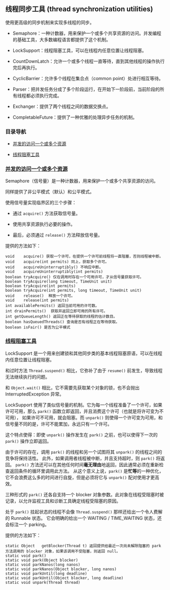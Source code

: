 ## 线程同步工具 (thread synchronization utilities)

使用更高级的同步机制来实现多线程的同步。

- Semaphore：一种计数器，用来保护一个或多个共享资源的访问。并发编程的基础工具，大多数编程语言都提供了这个机制。

- LockSupport：线程阻塞工具，可以在线程内任意位置让线程阻塞。

- CountDownLatch：允许一个或多个线程一直等待，直到其他线程的操作执行完后再执行。 

- CyclicBarrier：允许多个线程在集合点（common point）处进行相互等待。

- Parser：把并发任务分成了多个阶段运行，在开始下一阶段前，当前阶段的所有线程都必须执行完成。

- Exchanger：提供了两个线程之间的数据交换点。

- CompletableFuture：提供了一种优雅的处理异步任务的机制。


### 目录导航

- [并发的访问一个或多个资源](#并发的访问一个或多个资源)

- [线程阻塞工具](#线程阻塞工具)



### [并发的访问一个或多个资源](tsu_01/Main.java "查看示例")

Semaphore（信号量）是一种计数器，用来保护一个或多个共享资源的访问。

同样提供了非公平模式（默认）和公平模式。

使用信号量实现临界区的三个步骤：

- 通过 `acquire()` 方法获取信号量。

- 使用共享资源执行必要的操作。

- 最后，必须通过 `release()` 方法释放信号量。


提供的方法如下：
```
void	acquire() 获取一个许可，在提供一个许可前线程将一直阻塞，否则线程被中断。
void	acquire(int permits) 同上，获取多个许可。
void	acquireUninterruptibly() 不响应中断。
void	acquireUninterruptibly(int permits) 
boolean	tryAcquire() 仅在调用时存在一个可用许可，才从信号量获取许可。
boolean	tryAcquire(long timeout, TimeUnit unit) 
boolean	tryAcquire(int permits) 
boolean	tryAcquire(int permits, long timeout, TimeUnit unit) 
void	release()  释放一个许可。
void	release(int permits) 
int	availablePermits() 返回当前可用的许可数。
int	drainPermits()  获取并返回立即可用的所有许可。
int	getQueueLength() 返回正在等待获取的线程的估计数目。
boolean	hasQueuedThreads() 查询是否有线程正在等待获取。
boolean	isFair() 是否为公平模式
```


### [线程阻塞工具](tsu_02/Main.java "查看示例")

LockSupport 是一个用来创建锁和其他同步类的基本线程阻塞原语，可以在线程内任意位置让线程阻塞。

和过时方法 `Thread.suspend()` 相比，它弥补了由于 `resume()` 前发生，导致线程无法继续执行的问题。

和 `Object.wait()` 相比，它不需要先获取某个对象的锁，也不会抛出 InterruptedException 异常。

LockSupport 使用了类似信号量的机制。它为每一个线程准备了一个许可，如果许可可用，那么 `park()` 函数立即返回，并且消费这个许可（也就是将许可变为不可用），
如果许可不可用，就会阻塞。而 `unpark()` 则使得一个许可变为可用，和信号量不同的是，许可不能累加，永远只有一个许可。

这个特点使得：即使 `unpark()` 操作发生在 `park()` 之前，也可以使得下一次的 `park()` 操作立即返回。

由于许可的存在，调用 `park()` 的线程和另一个试图将其 `unpark()` 的线程之间的竞争将保持活性。
此外，如果调用者线程被中断，并且支持超时，则 `park()` 将返回。
`park()` 方法还可以在其他任何时间**毫无理由**地返回，因此通常必须在重新检查返回条件的循环里调用此方法。
从这个意义上说，`park()` 是**忙等**的一种优化，它不会浪费这么多的时间进行自旋，但是必须将它与 `unpark()` 配对使用才更高效。

三种形式的 `park()` 还各自支持一个 blocker 对象参数。此对象在线程受阻塞时被记录，以允许监视工具和诊断工具确定线程受阻塞的原因。

处于 `park()` 挂起状态的线程不会像 `Thread.suspend()` 那样还给出一个令人费解的 Runnable 状态。
它会明确的给出一个 WAITING / TIME_WAITING 状态，还会标注一个 parking。

提供的方法如下：
```
static Object   getBlocker(Thread t) 返回提供给最近一次尚未解除阻塞的 park 方法调用的 blocker 对象，如果该调用不受阻塞，则返回 null。
static void	park() 
static void	park(Object blocker) 
static void	parkNanos(long nanos) 
static void	parkNanos(Object blocker, long nanos) 
static void	parkUntil(long deadline)
static void	parkUntil(Object blocker, long deadline)
static void	unpark(Thread thread)
```














